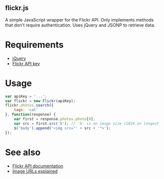 flickr.js
---------

A simple JavaScript wrapper for the Flickr API. Only implements methods that don't require authentication. Uses jQuery
and JSONP to retrieve data.

Requirements
============

* [jQuery](https://jquery.com/download/)
* [Flickr API key](https://www.flickr.com/services/apps/create/apply/)

Usage
=====

```js
var apiKey = '...';
var flickr = new Flickr(apiKey);
flickr.photos.search({
    tags: 'cat'
}, function(response) {
    var first = response.photos.photo[0];
    var src = first.src('b'); // 'b' is an image size (1024 on longest side)
    $('body').append('<img src="' + src + '">');
});
```

See also
========

* [Flickr API documentation](https://www.flickr.com/services/api/)
* [Image URLs explained](https://www.flickr.com/services/api/misc.urls.html)
